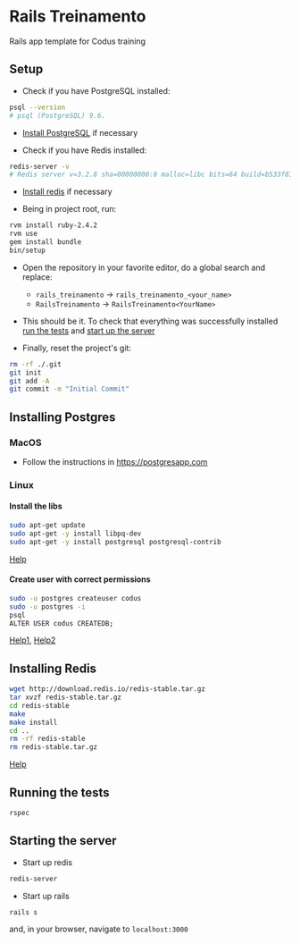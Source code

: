 # Rails Treinamento

Rails app template for Codus training

## Setup

* Check if you have PostgreSQL installed:

```bash
psql --version
# psql (PostgreSQL) 9.6.
```

* [Install PostgreSQL](#installing-postgres)  if necessary

* Check if you have Redis installed:

```bash
redis-server -v
# Redis server v=3.2.8 sha=00000000:0 malloc=libc bits=64 build=b533f811ec736a0c
```

* [Install redis](#installing-redis) if necessary

* Being in project root, run:

```bash
rvm install ruby-2.4.2
rvm use
gem install bundle
bin/setup
```

* Open the repository in your favorite editor, do a global search and replace:
  * `rails_treinamento` -> `rails_treinamento_<your_name>`
  * `RailsTreinamento` -> `RailsTreinamento<YourName>`

* This should be it. To check that everything was successfully installed [run the tests](#running-the-tests) and [start up the server](#starting-the-server)

* Finally, reset the project's git:

```bash
rm -rf ./.git
git init
git add -A
git commit -m "Initial Commit"
```

## Installing Postgres

### MacOS

* Follow the instructions in https://postgresapp.com

### Linux

#### Install the libs

```bash
sudo apt-get update
sudo apt-get -y install libpq-dev
sudo apt-get -y install postgresql postgresql-contrib
```

[Help](https://www.digitalocean.com/community/tutorials/como-instalar-e-utilizar-o-postgresql-no-ubuntu-16-04-pt)

#### Create user with correct permissions

```bash
sudo -u postgres createuser codus
sudo -u postgres -i
psql
ALTER USER codus CREATEDB;
```

[Help1](http://stackoverflow.com/questions/11919391/postgresql-error-fatal-role-username-does-not-exist), [Help2](http://stackoverflow.com/questions/28116927/postgres-permission-denied-to-create-database-on-rake-dbcreateall)

## Installing Redis

```bash
wget http://download.redis.io/redis-stable.tar.gz
tar xvzf redis-stable.tar.gz
cd redis-stable
make
make install
cd ..
rm -rf redis-stable
rm redis-stable.tar.gz
```

[Help](https://redis.io/topics/quickstart)

## Running the tests

```bash
rspec
```

## Starting the server

* Start up redis

```bash
redis-server
```

* Start up rails

```bash
rails s
```

and, in your browser, navigate to `localhost:3000`

